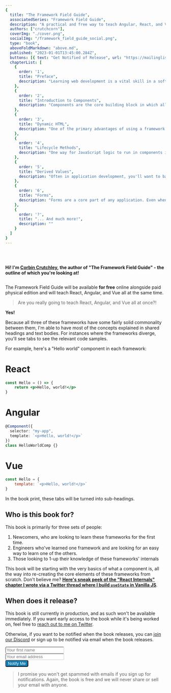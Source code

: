 ```yaml
---
{
  title: "The Framework Field Guide",
  associatedSeries: "Framework Field Guide",
  description: "A practical and free way to teach Angular, React, and Vue all at once, so you can choose the right tool for the job and learn the underlying concepts in depth.",
  authors: ["crutchcorn"],
  coverImg: "./cover.png",
  socialImg: "/framework_field_guide_social.png",
  type: "book",
  aboveFoldMarkdown: "above.md",
  published: "2023-01-01T13:45:00.284Z",
  buttons: [{ text: "Get Notified of Release", url: "https://mailinglist.unicorn-utterances.com/subscribe" }],
  chapterList: [
    {
      order: '1', 
      title: "Preface",
      description: "Learning web development is a vital skill in a software engineer's toolbox. Let's talk about why you should learn it and what this book will cover.",
    }, 
    {
      order: '2', 
      title: "Introduction to Components",
      description: "Components are the core building block in which all applications written with React, Angular, and Vue are built. Let's explore what they are and how to build them.",
    }, 
    {
      order: '3', 
      title: "Dynamic HTML",
      description: "One of the primary advantages of using a framework is the ability to quickly generate dynamic HTML from JavaScript logic. Let's walk through some examples.",
    }, 
    {
      order: '4', 
      title: "Lifecycle Methods",
      description: "One way for JavaScript logic to run in components is for a framework to call a specific bit of JS when an event occurs. These are called 'Lifecycle methods'.",
    }, 
    {
      order: '5', 
      title: "Derived Values",
      description: "Often in application development, you'll want to base one variable's value off of another. There are a few ways of doing this - some easier than others.",
    }, 
    {
      order: '6', 
      title: "Forms",
      description: "Forms are a core part of any application. Even when a single input, it can be tricky to manage where the state should live. Let's learn how to do so with React, Angular, and Vue.",
    },
    {
      order: '?', 
      title: "... And much more!",
      description: ""
    }
  ]
}
---
```


<div style="display: flex; align-items: center; justify-content: center; flex-wrap: wrap">
<div  style="margin: 1rem; width: 128px; flex-shrink: 0;">
<img src="./crutchcorn.png" alt="" data-nozoom="true"/>
</div>
<p style="width: 1px; flex-grow: 1; flex-shrink: 1; min-width: 350px; font-weight: bold;">Hi! I'm <a href="https://crutchcorn.dev">Corbin Crutchley</a>, the author of "The Framework Field Guide" - the outline of which you're looking at!</p>
</div>

The Framework Field Guide will be available **for free** online alongside paid physical edition and will teach React, Angular, and Vue all at the same time.

> Are you really going to teach React, Angular, and Vue all at once?!

**Yes!**

Because all three of these frameworks have some fairly solid commonality between them, I'm able to have most of the concepts explained in shared headings and text bodies.
For instances where the frameworks diverge, you'll see tabs to see the relevant code samples.

For example, here's a "Hello world" component in each framework:

<!-- tabs:start -->
# React

```jsx
const Hello = () => {
	return <p>Hello, world!</p>
}
```

# Angular

```typescript
@Component({
  selector: "my-app",
  template: `<p>Hello, world!</p>`
})
class HelloWorldComp {}
```

# Vue

```javascript
const Hello = {
	template: `<p>Hello, world!</p>`
}
```

<!-- tabs:end -->

In the book print, these tabs will be turned into sub-headings.

## Who is this book for?

This book is primarily for three sets of people:

1) Newcomers, who are looking to learn these frameworks for the first time.
2) Engineers who've learned one framework and are looking for an easy way to learn one of the others.
3) Those looking to 1-up their knowledge of these frameworks' internals

This book will be starting with the very basics of what a component is, all the way into re-creating the core elements of
these frameworks from scratch. Don't believe me? [**Here's sneak peek of the "React Internals" chapter I wrote via a Twitter thread where I build `useState` in Vanilla JS**](https://twitter.com/crutchcorn/status/1527059744392814592).

## When does it release?

This book is still currently in production, and as such won't be available immediately. If you want early access to the book
while it's being worked on, feel free to [reach out to me on Twitter](https://twitter.com/crutchcorn/).

Otherwise, if you want to be notified when the book releases, you can [join our Discord](https://discord.com/invite/FMcvc6T)
or sign up to be notified via email when the book releases.

<form action="https://app.convertkit.com/forms/1254394/subscriptions" class="seva-form formkit-form" method="post" style="border: none;"
    data-sv-form="1254394" data-uid="882d42bb6f" data-format="inline" data-version="5"
    data-options="{&quot;settings&quot;:{&quot;after_subscribe&quot;:{&quot;action&quot;:&quot;redirect&quot;,&quot;success_message&quot;:&quot;Success! Now check your email to confirm your subscription.&quot;,&quot;redirect_url&quot;:&quot;https://unicorn-utterances.com/confirm&quot;},&quot;analytics&quot;:{&quot;google&quot;:null,&quot;fathom&quot;:null,&quot;facebook&quot;:null,&quot;segment&quot;:null,&quot;pinterest&quot;:null,&quot;sparkloop&quot;:null,&quot;googletagmanager&quot;:null},&quot;modal&quot;:{&quot;trigger&quot;:&quot;timer&quot;,&quot;scroll_percentage&quot;:null,&quot;timer&quot;:5,&quot;devices&quot;:&quot;all&quot;,&quot;show_once_every&quot;:15},&quot;powered_by&quot;:{&quot;show&quot;:false,&quot;url&quot;:&quot;https://convertkit.com/features/forms?utm_campaign=poweredby&amp;utm_content=form&amp;utm_medium=referral&amp;utm_source=dynamic&quot;},&quot;recaptcha&quot;:{&quot;enabled&quot;:false},&quot;return_visitor&quot;:{&quot;action&quot;:&quot;hide&quot;,&quot;custom_content&quot;:&quot;&quot;},&quot;slide_in&quot;:{&quot;display_in&quot;:&quot;bottom_right&quot;,&quot;trigger&quot;:&quot;timer&quot;,&quot;scroll_percentage&quot;:null,&quot;timer&quot;:5,&quot;devices&quot;:&quot;all&quot;,&quot;show_once_every&quot;:15},&quot;sticky_bar&quot;:{&quot;display_in&quot;:&quot;top&quot;,&quot;trigger&quot;:&quot;timer&quot;,&quot;scroll_percentage&quot;:null,&quot;timer&quot;:5,&quot;devices&quot;:&quot;all&quot;,&quot;show_once_every&quot;:15}},&quot;version&quot;:&quot;5&quot;}"
    min-width="400 500 600 700 800">
    <div data-style="clean">
        <ul class="formkit-alert formkit-alert-error" data-element="errors" data-group="alert"></ul>
        <div data-element="fields" data-stacked="false" class="seva-fields formkit-fields">
            <div class="formkit-field"><input class="formkit-input" aria-label="Your first name"
                    style="color: rgb(0, 0, 0); border-color: rgb(227, 227, 227); border-radius: 4px; font-weight: 400;"
                    name="fields[first_name]" placeholder="Your first name" type="text"></div>
            <div class="formkit-field"><input class="formkit-input" name="email_address"
                    style="color: rgb(0, 0, 0); border-color: rgb(227, 227, 227); border-radius: 4px; font-weight: 400;"
                    aria-label="Your email address" placeholder="Your email address" required="" type="email"></div>
            <button data-element="submit" class="formkit-submit formkit-submit"
                style="color: rgb(255, 255, 255); background-color: rgb(18, 125, 179); border-radius: 4px; font-weight: 400;">
                <div class="formkit-spinner">
                    <div></div>
                    <div></div>
                    <div></div>
                </div><span class="">Notify Me</span>
            </button>
        </div>
    </div>
</form>

> I promise you won't get spammed with emails if you sign up for notifications. Again, the book is free and we will never share or sell your email with anyone.
